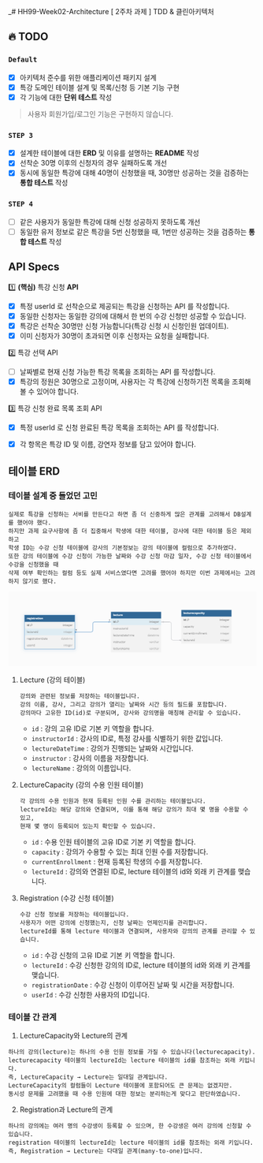 _# HH99-Week02-Architecture
[ 2주차 과제 ] TDD & 클린아키텍처

## 🔥 TODO
### **`Default`**
  - [X] 아키텍처 준수를 위한 애플리케이션 패키지 설계
  - [X] 특강 도메인 테이블 설계 및 목록/신청 등 기본 기능 구현
  - [X] 각 기능에 대한 **단위 테스트** 작성
  > 사용자 회원가입/로그인 기능은 구현하지 않습니다.
### **`STEP 3`**
  - [X] 설계한 테이블에 대한 **ERD** 및 이유를 설명하는 **README** 작성
  - [X] 선착순 30명 이후의 신청자의 경우 실패하도록 개선
  - [X] 동시에 동일한 특강에 대해 40명이 신청했을 때, 30명만 성공하는 것을 검증하는 **통합 테스트** 작성
### **`STEP 4`**
  - [ ] 같은 사용자가 동일한 특강에 대해 신청 성공하지 못하도록 개선
  - [ ] 동일한 유저 정보로 같은 특강을 5번 신청했을 때, 1번만 성공하는 것을 검증하는 **통합 테스트** 작성

## API Specs
1️⃣ **(핵심)** 특강 신청 **API**

- [X] 특정 userId 로 선착순으로 제공되는 특강을 신청하는 API 를 작성합니다.
- [X] 동일한 신청자는 동일한 강의에 대해서 한 번의 수강 신청만 성공할 수 있습니다.
- [X] 특강은 선착순 30명만 신청 가능합니다(특강 신청 시 신청인원 업데이트).
- [X] 이미 신청자가 30명이 초과되면 이후 신청자는 요청을 실패합니다.

2️⃣ 특강 선택 API

- [ ] 날짜별로 현재 신청 가능한 특강 목록을 조회하는 API 를 작성합니다.
- [X] 특강의 정원은 30명으로 고정이며, 사용자는 각 특강에 신청하기전 목록을 조회해볼 수 있어야 합니다.

3️⃣ 특강 신청 완료 목록 조회 API

- [X] 특정 userId 로 신청 완료된 특강 목록을 조회하는 API 를 작성합니다.
- [X] 각 항목은 특강 ID 및 이름, 강연자 정보를 담고 있어야 합니다.


## 테이블 **ERD**
### 테이블 설계 중 들었던 고민
```
실제로 특강을 신청하는 서비를 만든다고 하면 좀 더 신중하게 많은 관계를 고려해서 DB설계를 했어야 했다.
하지만 과제 요구사항에 좀 더 집중해서 학생에 대한 테이블, 강사에 대한 테이블 등은 제외하고
학생 ID는 수강 신청 테이블에 강사의 기본정보는 강의 테이블에 컬럼으로 추가하였다.
또한 강의 테이블에 수강 신청이 가능한 날짜와 수강 신청 마감 일자, 수강 신청 테이블에서 수강을 신청했을 때
삭제 여부 확인하는 컬럼 등도 실제 서비스였다면 고려를 했어야 하지만 이번 과제에서는 고려하지 않기로 했다.
```
![img.png](img.png)
1. Lecture (강의 테이블)
    ```
   강의와 관련된 정보를 저장하는 테이블입니다.
    강의 이름, 강사, 그리고 강의가 열리는 날짜와 시간 등의 필드를 포함합니다.
    강의마다 고유한 ID(id)로 구분되며, 강사와 강의명을 매칭해 관리할 수 있습니다.
    ```
   - `id` : 강의 고유 ID로 기본 키 역할을 합니다.
   - `instructorId` : 강사의 ID로, 특정 강사를 식별하기 위한 값입니다.
   - `lectureDateTime` : 강의가 진행되는 날짜와 시간입니다.
   - `instructor` : 강사의 이름을 저장합니다.
   - `lectureName` : 강의의 이름입니다.


2. LectureCapacity (강의 수용 인원 테이블)
    ```
   각 강의의 수용 인원과 현재 등록된 인원 수를 관리하는 테이블입니다. 
   lectureId는 해당 강의와 연결되며, 이를 통해 해당 강의가 최대 몇 명을 수용할 수 있고, 
   현재 몇 명이 등록되어 있는지 확인할 수 있습니다.
    ```
   - `id` : 수용 인원 테이블의 고유 ID로 기본 키 역할을 합니다.
   - `capacity` : 강의가 수용할 수 있는 최대 인원 수를 저장합니다.
   - `currentEnrollment` : 현재 등록된 학생의 수를 저장합니다.
   - `lectureId` : 강의와 연결된 ID로, lecture 테이블의 id와 외래 키 관계를 맺습니다. 
 

3. Registration (수강 신청 테이블)
    ```
   수강 신청 정보를 저장하는 테이블입니다. 
   사용자가 어떤 강의에 신청했는지, 신청 날짜는 언제인지를 관리합니다. 
   lectureId를 통해 lecture 테이블과 연결되며, 사용자와 강의의 관계를 관리할 수 있습니다.
   ```
   - `id` : 수강 신청의 고유 ID로 기본 키 역할을 합니다.
   - `lectureId` : 수강 신청한 강의의 ID로, lecture 테이블의 id와 외래 키 관계를 맺습니다.
   - `registrationDate` : 수강 신청이 이루어진 날짜 및 시간을 저장합니다.
   - `userId` : 수강 신청한 사용자의 ID입니다.


### 테이블 간 관계
1. LectureCapacity와 Lecture의 관계

```
하나의 강의(lecture)는 하나의 수용 인원 정보를 가질 수 있습니다(lecturecapacity).
lecturecapacity 테이블의 lectureId는 lecture 테이블의 id를 참조하는 외래 키입니다.
즉, LectureCapacity → Lecture는 일대일 관계입니다.
LectureCapacity의 컬럼들이 Lecture 테이블에 포함되어도 큰 문제는 없겠지만.
동시성 문제를 고려했을 때 수용 인원에 대한 정보는 분리하는게 맞다고 판단하였습니다.
```

2. Registration과 Lecture의 관계
```
하나의 강의에는 여러 명의 수강생이 등록할 수 있으며, 한 수강생은 여러 강의에 신청할 수 있습니다.
registration 테이블의 lectureId는 lecture 테이블의 id를 참조하는 외래 키입니다.
즉, Registration → Lecture는 다대일 관계(many-to-one)입니다.
```
